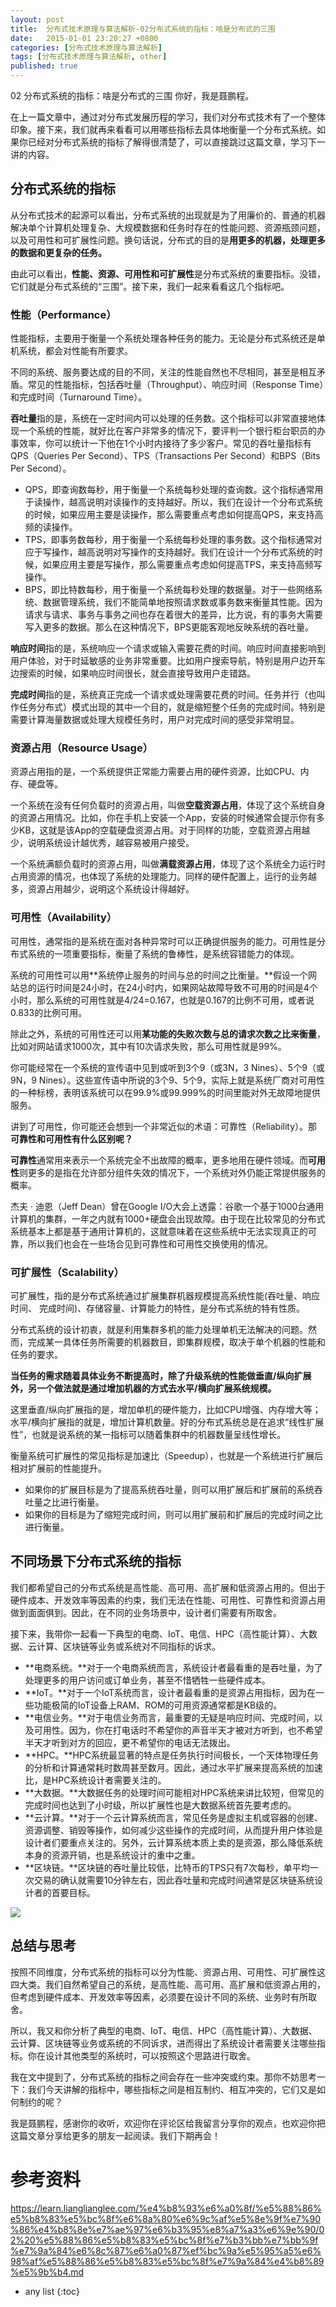 ```yaml
---
layout: post
title:  分布式技术原理与算法解析-02分布式系统的指标：啥是分布式的三围
date:   2015-01-01 23:20:27 +0800
categories: [分布式技术原理与算法解析]
tags: [分布式技术原理与算法解析, other]
published: true
---
```




02 分布式系统的指标：啥是分布式的三围
你好，我是聂鹏程。

在上一篇文章中，通过对分布式发展历程的学习，我们对分布式技术有了一个整体印象。接下来，我们就再来看看可以用哪些指标去具体地衡量一个分布式系统。如果你已经对分布式系统的指标了解得很清楚了，可以直接跳过这篇文章，学习下一讲的内容。

## 分布式系统的指标

从分布式技术的起源可以看出，分布式系统的出现就是为了用廉价的、普通的机器解决单个计算机处理复杂、大规模数据和任务时存在的性能问题、资源瓶颈问题，以及可用性和可扩展性问题。换句话说，分布式的目的是**用更多的机器，处理更多的数据和更复杂的任务。**

由此可以看出，**性能、资源、可用性和可扩展性**是分布式系统的重要指标。没错，它们就是分布式系统的“三围”。接下来，我们一起来看看这几个指标吧。

### 性能（Performance）

性能指标，主要用于衡量一个系统处理各种任务的能力。无论是分布式系统还是单机系统，都会对性能有所要求。

不同的系统、服务要达成的目的不同，关注的性能自然也不尽相同，甚至是相互矛盾。常见的性能指标，包括吞吐量（Throughput）、响应时间（Response Time）和完成时间（Turnaround Time）。

**吞吐量**指的是，系统在一定时间内可以处理的任务数。这个指标可以非常直接地体现一个系统的性能，就好比在客户非常多的情况下，要评判一个银行柜台职员的办事效率，你可以统计一下他在1个小时内接待了多少客户。常见的吞吐量指标有QPS（Queries Per Second）、TPS（Transactions Per Second）和BPS（Bits Per Second）。

* QPS，即查询数每秒，用于衡量一个系统每秒处理的查询数。这个指标通常用于读操作，越高说明对读操作的支持越好。所以，我们在设计一个分布式系统的时候，如果应用主要是读操作，那么需要重点考虑如何提高QPS，来支持高频的读操作。
* TPS，即事务数每秒，用于衡量一个系统每秒处理的事务数。这个指标通常对应于写操作，越高说明对写操作的支持越好。我们在设计一个分布式系统的时候，如果应用主要是写操作，那么需要重点考虑如何提高TPS，来支持高频写操作。
* BPS，即比特数每秒，用于衡量一个系统每秒处理的数据量。对于一些网络系统、数据管理系统，我们不能简单地按照请求数或事务数来衡量其性能。因为请求与请求、事务与事务之间也存在着很大的差异，比方说，有的事务大需要写入更多的数据。那么在这种情况下，BPS更能客观地反映系统的吞吐量。

**响应时间**指的是，系统响应一个请求或输入需要花费的时间。响应时间直接影响到用户体验，对于时延敏感的业务非常重要。比如用户搜索导航，特别是用户边开车边搜索的时候，如果响应时间很长，就会直接导致用户走错路。

**完成时间**指的是，系统真正完成一个请求或处理需要花费的时间。任务并行（也叫作任务分布式）模式出现的其中一个目的，就是缩短整个任务的完成时间。特别是需要计算海量数据或处理大规模任务时，用户对完成时间的感受非常明显。

### 资源占用（Resource Usage）

资源占用指的是，一个系统提供正常能力需要占用的硬件资源，比如CPU、内存、硬盘等。

一个系统在没有任何负载时的资源占用，叫做**空载资源占用**，体现了这个系统自身的资源占用情况。比如，你在手机上安装一个App，安装的时候通常会提示你有多少KB，这就是该App的空载硬盘资源占用。对于同样的功能，空载资源占用越少，说明系统设计越优秀，越容易被用户接受。

一个系统满额负载时的资源占用，叫做**满载资源占用**，体现了这个系统全力运行时占用资源的情况，也体现了系统的处理能力。同样的硬件配置上，运行的业务越多，资源占用越少，说明这个系统设计得越好。

### 可用性（Availability）

可用性，通常指的是系统在面对各种异常时可以正确提供服务的能力。可用性是分布式系统的一项重要指标，衡量了系统的鲁棒性，是系统容错能力的体现。

系统的可用性可以用**系统停止服务的时间与总的时间之比衡量。**假设一个网站总的运行时间是24小时，在24小时内，如果网站故障导致不可用的时间是4个小时，那么系统的可用性就是4/24=0.167，也就是0.167的比例不可用，或者说0.833的比例可用。

除此之外，系统的可用性还可以用**某功能的失败次数与总的请求次数之比来衡量**，比如对网站请求1000次，其中有10次请求失败，那么可用性就是99%。

你可能经常在一个系统的宣传语中见到或听到3个9（或3N，3 Nines）、5个9（或9N，9 Nines）。这些宣传语中所说的3个9、5个9，实际上就是系统厂商对可用性的一种标榜，表明该系统可以在99.9%或99.999%的时间里能对外无故障地提供服务。

讲到了可用性，你可能还会想到一个非常近似的术语：可靠性（Reliability）。那**可靠性和可用性有什么区别呢？**

**可靠性**通常用来表示一个系统完全不出故障的概率，更多地用在硬件领域。而**可用性**则更多的是指在允许部分组件失效的情况下，一个系统对外仍能正常提供服务的概率。

杰夫 · 迪恩（Jeff Dean）曾在Google I/O大会上透露：谷歌一个基于1000台通用计算机的集群，一年之内就有1000+硬盘会出现故障。由于现在比较常见的分布式系统基本上都是基于通用计算机的，这就意味着在这些系统中无法实现真正的可靠，所以我们也会在一些场合见到可靠性和可用性交换使用的情况。

### 可扩展性（Scalability）

可扩展性，指的是分布式系统通过扩展集群机器规模提高系统性能(吞吐量、响应时间、 完成时间)、存储容量、计算能力的特性，是分布式系统的特有性质。

分布式系统的设计初衷，就是利用集群多机的能力处理单机无法解决的问题。然而，完成某一具体任务所需要的机器数目，即集群规模，取决于单个机器的性能和任务的要求。

**当任务的需求随着具体业务不断提高时，除了升级系统的性能做垂直/纵向扩展外，另一个做法就是通过增加机器的方式去水平/横向扩展系统规模。**

这里垂直/纵向扩展指的是，增加单机的硬件能力，比如CPU增强、内存增大等；水平/横向扩展指的就是，增加计算机数量。好的分布式系统总是在追求“线性扩展性”，也就是说系统的某一指标可以随着集群中的机器数量呈线性增长。

衡量系统可扩展性的常见指标是加速比（Speedup），也就是一个系统进行扩展后相对扩展前的性能提升。

* 如果你的扩展目标是为了提高系统吞吐量，则可以用扩展后和扩展前的系统吞吐量之比进行衡量。
* 如果你的目标是为了缩短完成时间，则可以用扩展前和扩展后的完成时间之比进行衡量。

## 不同场景下分布式系统的指标

我们都希望自己的分布式系统是高性能、高可用、高扩展和低资源占用的。但出于硬件成本、开发效率等因素的约束，我们无法在性能、可用性、可靠性和资源占用做到面面俱到。因此，在不同的业务场景中，设计者们需要有所取舍。

接下来，我带你一起看一下典型的电商、IoT、电信、HPC（高性能计算）、大数据、云计算、区块链等业务或系统对不同指标的诉求。

* **电商系统。**对于一个电商系统而言，系统设计者最看重的是吞吐量，为了处理更多的用户访问或订单业务，甚至不惜牺牲一些硬件成本。
* **IoT。**对于一个IoT系统而言，设计者最看重的是资源占用指标，因为在一些功能极简的IoT设备上RAM、ROM的可用资源通常都是KB级的。
* **电信业务。**对于电信业务而言，最重要的无疑是响应时间、完成时间，以及可用性。因为，你在打电话时不希望你的声音半天才被对方听到，也不希望半天才听到对方的回应，更不希望你的电话无法拨出。
* **HPC。**HPC系统最显著的特点是任务执行时间极长，一个天体物理任务的分析和计算通常耗时数周甚至数月。因此，通过水平扩展来提高系统的加速比，是HPC系统设计者需要关注的。
* **大数据。**大数据任务的处理时间可能相对HPC系统来讲比较短，但常见的完成时间也达到了小时级，所以扩展性也是大数据系统首先要考虑的。
* **云计算。**对于一个云计算系统而言，常见任务是虚拟主机或容器的创建、资源调整、销毁等操作，如何减少这些操作的完成时间，从而提升用户体验是设计者们要重点关注的。另外，云计算系统本质上卖的是资源，那么降低系统本身的资源开销，也是系统设计的重中之重。
* **区块链。**区块链的吞吐量比较低，比特币的TPS只有7次每秒，单平均一次交易的确认就需要10分钟左右，因此吞吐量和完成时间通常是区块链系统设计者的首要目标。

![](https://learn.lianglianglee.com/%e4%b8%93%e6%a0%8f/%e5%88%86%e5%b8%83%e5%bc%8f%e6%8a%80%e6%9c%af%e5%8e%9f%e7%90%86%e4%b8%8e%e7%ae%97%e6%b3%95%e8%a7%a3%e6%9e%90/assets/3af3c1ec78d3443084ed25b02e8c5a4b.jpg)

## 总结与思考

按照不同维度，分布式系统的指标可以分为性能、资源占用、可用性、可扩展性这四大类。我们自然希望自己的系统，是高性能、高可用、高扩展和低资源占用的，但考虑到硬件成本、开发效率等因素，必须要在设计不同的系统、业务时有所取舍。

所以，我又和你分析了典型的电商、IoT、电信、HPC（高性能计算）、大数据、云计算、区块链等业务或系统的不同诉求，进而得出了系统设计者需要关注哪些指标。你在设计其他类型的系统时，可以按照这个思路进行取舍。

我在文中提到了，分布式系统的指标之间会存在一些冲突或约束。那你不妨思考一下：我们今天讲解的指标中，哪些指标之间是相互制约、相互冲突的，它们又是如何制约的呢？

我是聂鹏程，感谢你的收听，欢迎你在评论区给我留言分享你的观点，也欢迎你把这篇文章分享给更多的朋友一起阅读。我们下期再会！




# 参考资料

https://learn.lianglianglee.com/%e4%b8%93%e6%a0%8f/%e5%88%86%e5%b8%83%e5%bc%8f%e6%8a%80%e6%9c%af%e5%8e%9f%e7%90%86%e4%b8%8e%e7%ae%97%e6%b3%95%e8%a7%a3%e6%9e%90/02%20%e5%88%86%e5%b8%83%e5%bc%8f%e7%b3%bb%e7%bb%9f%e7%9a%84%e6%8c%87%e6%a0%87%ef%bc%9a%e5%95%a5%e6%98%af%e5%88%86%e5%b8%83%e5%bc%8f%e7%9a%84%e4%b8%89%e5%9b%b4.md

* any list
{:toc}
